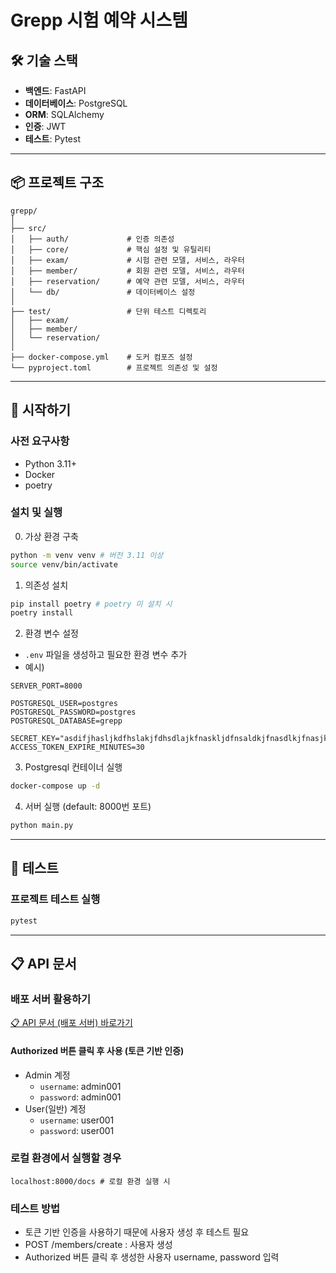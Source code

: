# Grepp 시험 예약 시스템

## 🛠 기술 스택

- **백엔드**: FastAPI
- **데이터베이스**: PostgreSQL
- **ORM**: SQLAlchemy
- **인증**: JWT
- **테스트**: Pytest

---

## 📦 프로젝트 구조

```
grepp/
│
├── src/
│   ├── auth/             # 인증 의존성
│   ├── core/             # 핵심 설정 및 유틸리티
│   ├── exam/             # 시험 관련 모델, 서비스, 라우터
│   ├── member/           # 회원 관련 모델, 서비스, 라우터
│   ├── reservation/      # 예약 관련 모델, 서비스, 라우터
│   └── db/               # 데이터베이스 설정
│
├── test/                 # 단위 테스트 디렉토리
│   ├── exam/
│   ├── member/
│   └── reservation/
│
├── docker-compose.yml    # 도커 컴포즈 설정
└── pyproject.toml        # 프로젝트 의존성 및 설정
```

---

## 🚀 시작하기

### 사전 요구사항

- Python 3.11+
- Docker
- poetry

### 설치 및 실행

0. 가상 환경 구축

```bash
python -m venv venv # 버전 3.11 이상
source venv/bin/activate
```

1. 의존성 설치

```bash
pip install poetry # poetry 미 설치 시
poetry install
```

2. 환경 변수 설정

- `.env` 파일을 생성하고 필요한 환경 변수 추가
- 예시)

```
SERVER_PORT=8000

POSTGRESQL_USER=postgres
POSTGRESQL_PASSWORD=postgres
POSTGRESQL_DATABASE=grepp

SECRET_KEY="asdifjhasljkdfhslakjfdhsdlajkfnaskljdfnsaldkjfnasdlkjfnasjklfnalskjfnkjsladfn"
ACCESS_TOKEN_EXPIRE_MINUTES=30
```

3. Postgresql 컨테이너 실행

```bash
docker-compose up -d
```

4. 서버 실행 (default: 8000번 포트)

```bash
python main.py
```

---

## 🧪 테스트

### 프로젝트 테스트 실행

```bash
pytest
```

---

## 📋 API 문서

### 배포 서버 활용하기

[📋 API 문서 (배포 서버) 바로가기](https://grepp.envyw.dev/docs)

#### Authorized 버튼 클릭 후 사용 (토큰 기반 인증)

- Admin 계정
    - `username`: admin001
    - `password`: admin001
- User(일반) 계정
    - `username`: user001
    - `password`: user001

### 로컬 환경에서 실행할 경우

```
localhost:8000/docs # 로컬 환경 실행 시 
```

### 테스트 방법

- 토큰 기반 인증을 사용하기 때문에 사용자 생성 후 테스트 필요
- POST /members/create : 사용자 생성
- Authorized 버튼 클릭 후 생성한 사용자 username, password 입력

